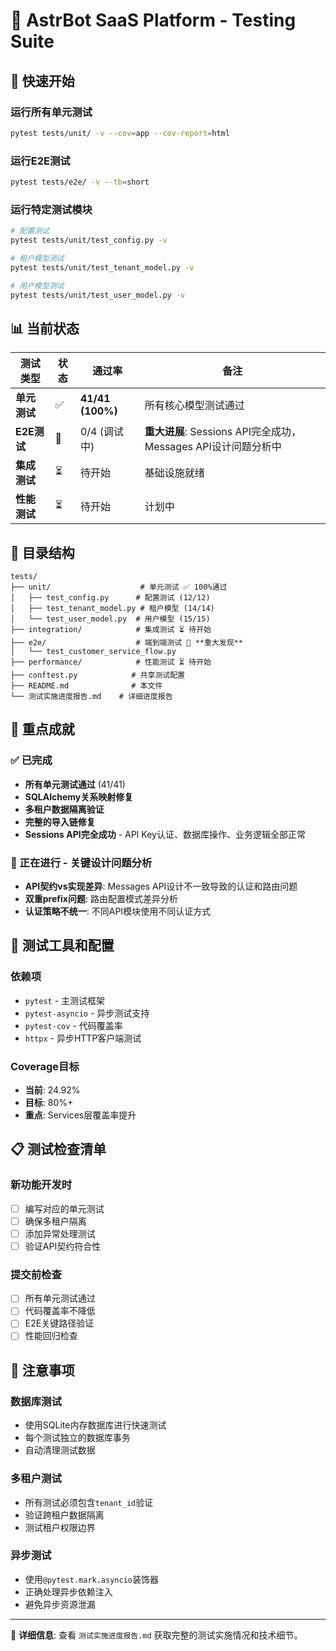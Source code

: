 # 🧪 AstrBot SaaS Platform - Testing Suite

## 🚀 快速开始

### 运行所有单元测试
```bash
pytest tests/unit/ -v --cov=app --cov-report=html
```

### 运行E2E测试  
```bash
pytest tests/e2e/ -v --tb=short
```

### 运行特定测试模块
```bash
# 配置测试
pytest tests/unit/test_config.py -v

# 租户模型测试
pytest tests/unit/test_tenant_model.py -v

# 用户模型测试  
pytest tests/unit/test_user_model.py -v
```

## 📊 当前状态

| 测试类型 | 状态 | 通过率 | 备注 |
|---------|------|--------|------|
| **单元测试** | ✅ | **41/41 (100%)** | 所有核心模型测试通过 |
| **E2E测试** | 🔄 | 0/4 (调试中) | **重大进展**: Sessions API完全成功，Messages API设计问题分析中 |
| **集成测试** | ⏳ | 待开始 | 基础设施就绪 |
| **性能测试** | ⏳ | 待开始 | 计划中 |

## 📁 目录结构

```
tests/
├── unit/                    # 单元测试 ✅ 100%通过
│   ├── test_config.py      # 配置测试 (12/12)
│   ├── test_tenant_model.py # 租户模型 (14/14) 
│   └── test_user_model.py  # 用户模型 (15/15)
├── integration/            # 集成测试 ⏳ 待开始
├── e2e/                    # 端到端测试 🔄 **重大发现**
│   └── test_customer_service_flow.py
├── performance/            # 性能测试 ⏳ 待开始
├── conftest.py            # 共享测试配置
├── README.md              # 本文件
└── 测试实施进度报告.md    # 详细进度报告
```

## 🎯 重点成就

### ✅ 已完成
- **所有单元测试通过** (41/41)
- **SQLAlchemy关系映射修复** 
- **多租户数据隔离验证**
- **完整的导入链修复**
- **Sessions API完全成功** - API Key认证、数据库操作、业务逻辑全部正常

### 🔄 正在进行 - **关键设计问题分析**
- **API契约vs实现差异**: Messages API设计不一致导致的认证和路由问题
- **双重prefix问题**: 路由配置模式差异分析
- **认证策略不统一**: 不同API模块使用不同认证方式

## 🔧 测试工具和配置

### 依赖项
- `pytest` - 主测试框架
- `pytest-asyncio` - 异步测试支持
- `pytest-cov` - 代码覆盖率
- `httpx` - 异步HTTP客户端测试

### Coverage目标
- **当前**: 24.92%
- **目标**: 80%+
- **重点**: Services层覆盖率提升

## 📋 测试检查清单

### 新功能开发时
- [ ] 编写对应的单元测试
- [ ] 确保多租户隔离
- [ ] 添加异常处理测试
- [ ] 验证API契约符合性

### 提交前检查
- [ ] 所有单元测试通过
- [ ] 代码覆盖率不降低
- [ ] E2E关键路径验证
- [ ] 性能回归检查

## 🚨 注意事项

### 数据库测试
- 使用SQLite内存数据库进行快速测试
- 每个测试独立的数据库事务
- 自动清理测试数据

### 多租户测试
- 所有测试必须包含`tenant_id`验证
- 验证跨租户数据隔离
- 测试租户权限边界

### 异步测试
- 使用`@pytest.mark.asyncio`装饰器
- 正确处理异步依赖注入
- 避免异步资源泄漏

---

📖 **详细信息**: 查看 `测试实施进度报告.md` 获取完整的测试实施情况和技术细节。 